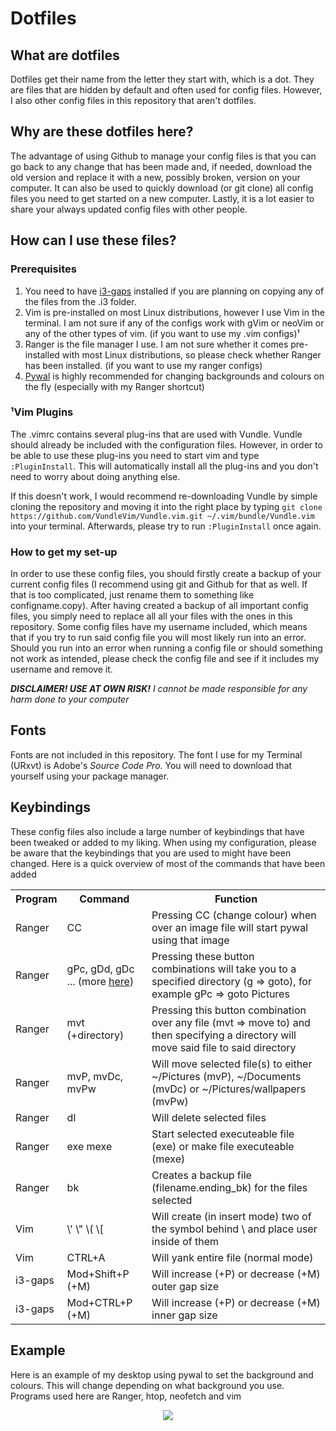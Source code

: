# Dotfiles
## What are dotfiles
Dotfiles get their name from the letter they start with, which is a dot. They are files that are hidden by default and often used for config files. However, I also other config files in this repository that aren't dotfiles.

## Why are these dotfiles here?
The advantage of using Github to manage your config files is that you can go back to any change that has been made and, if needed, download the old version and replace it with a new, possibly broken, version on your computer. It can also be used to quickly download (or git clone) all config files you need to get started on a new computer. Lastly, it is a lot easier to share your always updated config files with other people.

## How can I use these files?

### Prerequisites
1. You need to have [i3-gaps](https://github.com/Airblader/i3) installed if you are planning on copying any of the files from the .i3 folder.
2. Vim is pre-installed on most Linux distributions, however I use Vim in the terminal. I am not sure if any of the configs work with gVim or neoVim or any of the other types of vim. (if you want to use my .vim configs)¹
3. Ranger is the file manager I use. I am not sure whether it comes pre-installed with most Linux distributions, so please check whether Ranger has been installed. (if you want to use my ranger configs)
4. [Pywal](https://github.com/dylanaraps/pywal) is highly recommended for changing backgrounds and colours on the fly (especially with my Ranger shortcut)

### ¹Vim Plugins
The .vimrc contains several plug-ins that are used with Vundle. Vundle should already be included with the configuration files. However, in order to be able to use these plug-ins you need to start vim and type
`:PluginInstall`. 
This will automatically install all the plug-ins and you don't need to worry about doing anything else.

If this doesn't work, I would recommend re-downloading Vundle by simple cloning the repository and moving it into the right place by typing `git clone https://github.com/VundleVim/Vundle.vim.git ~/.vim/bundle/Vundle.vim` into your terminal. Afterwards, please try to run `:PluginInstall` once again.

### How to get my set-up
In order to use these config files, you should firstly create a backup of your current config files (I recommend using git and Github for that as well. If that is too complicated, just rename them to something like configname.copy). After having created a backup of all important config files, you simply need to replace all all your files with the ones in this repository. Some config files have my username included, which means that if you try to run said config file you will most likely run into an error. Should you run into an error when running a config file or should something not work as intended, please check the config file and see if it includes my username and remove it.

_**DISCLAIMER! USE AT OWN RISK!** I cannot be made responsible for any harm done to your computer_

## Fonts
Fonts are not included in this repository. The font I use for my Terminal (URxvt) is Adobe's _Source Code Pro_. You will need to download that yourself using your package manager.

## Keybindings
These config files also include a large number of keybindings that have been tweaked or added to my liking. When using my configuration, please be aware that the keybindings that you are used to might have been changed.
Here is a quick overview of most of the commands that have been added 

<table>
  <tr>
    <th>Program</th>
    <th>Command</th>
    <th>Function</th>
  </tr>
  <tr>
    <td>Ranger</td>
    <td>CC</td>
    <td>Pressing CC (change colour) when over an image file will start pywal using that image</td>
  </tr>
  <tr>
    <td>Ranger</td>
    <td>gPc, gDd, gDc ... (more <a href="https://github.com/Jeytas/dot/blob/master/.config/ranger/rc.conf#L322">here</a>)</td>
    <td>Pressing these button combinations will take you to a specified directory (g => goto), for example gPc => goto Pictures</td>
  </tr>
  <tr>
    <td>Ranger</td>
    <td>mvt (+directory)</td>
    <td>Pressing this button combination over any file (mvt => move to) and then specifying a directory will move said file to said directory</td>
  </tr>
  <tr>
    <td>Ranger</td>
    <td>mvP, mvDc, mvPw</td>
    <td>Will move selected file(s) to either ~/Pictures (mvP), ~/Documents (mvDc) or ~/Pictures/wallpapers (mvPw)</td>
  </tr>
  <tr>
    <td>Ranger</td>
    <td>dl</td>
    <td>Will delete selected files</td>
  </tr>
  <tr>
    <td>Ranger</td>
    <td>exe mexe</td>
    <td>Start selected executeable file (exe) or make file executeable (mexe)</td>
  </tr>
  <tr>
    <td>Ranger</td>
    <td>bk</td>
    <td>Creates a backup file (filename.ending_bk) for the files selected</td>
  </tr>
  <tr>
    <td>Vim</td>
    <td>\' \" \( \[</td>
    <td>Will create (in insert mode) two of the symbol behind \ and place user inside of them</td>
  </tr>
  <tr>
    <td>Vim</td>
    <td>CTRL+A</td>
    <td>Will yank entire file (normal mode)</td>
  </tr>
  <tr>
    <td>i3-gaps</td>
    <td>Mod+Shift+P (+M)</td>
    <td>Will increase (+P) or decrease (+M) outer gap size</td>
  </tr>
  <tr>
    <td>i3-gaps</td>
    <td>Mod+CTRL+P (+M)</td>
    <td>Will increase (+P) or decrease (+M) inner gap size</td>
  </tr>
</table>


## Example
Here is an example of my desktop using pywal to set the background and colours. This will change depending on what background you use. Programs used here are Ranger, htop, neofetch and vim
<p align="center">
  <img src="https://picload.org/image/dgpodoir/2017-10-16-204048_1920x1080_sc.png"/>
</p>
